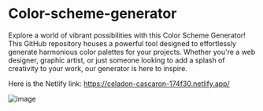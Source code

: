 # Color-scheme-generator

Explore a world of vibrant possibilities with this Color Scheme Generator!
This GitHub repository houses a powerful tool designed to effortlessly generate harmonious color palettes for your projects.
Whether you're a web designer, graphic artist, 
or just someone looking to add a splash of creativity to your work, our generator is here to inspire.

Here is the Netlify link: https://celadon-cascaron-174f30.netlify.app/

![image](https://github.com/YanSouzaBr/Color-scheme-generator/assets/129466666/472c9caa-fbf8-4c06-bbc9-60cdb9a8c27e)
